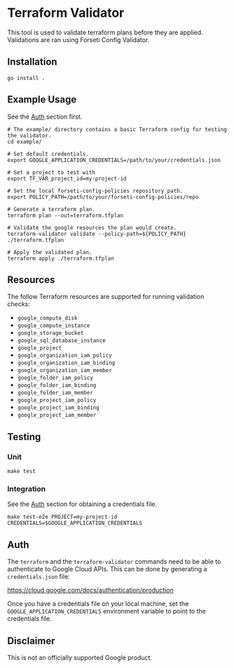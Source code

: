 # Terraform Validator

This tool is used to validate terraform plans before they are applied. Validations are ran using Forseti Config Validator.

## Installation

```
go install .
```

## Example Usage

See the [Auth](#Auth) section first.

```
# The example/ directory contains a basic Terraform config for testing the validator.
cd example/

# Set default credentials.
export GOOGLE_APPLICATION_CREDENTIALS=/path/to/your/credentials.json

# Set a project to test with
export TF_VAR_project_id=my-project-id

# Set the local forseti-config-policies repository path.
export POLICY_PATH=/path/to/your/forseti-config-policies/repo

# Generate a terraform plan.
terraform plan --out=terraform.tfplan

# Validate the google resources the plan would create.
terraform-validator validate --policy-path=${POLICY_PATH} ./terraform.tfplan

# Apply the validated plan.
terraform apply ./terraform.tfplan
```

## Resources
The follow Terraform resources are supported for running validation checks:

- `google_compute_disk`
- `google_compute_instance`
- `google_storage_bucket`
- `google_sql_database_instance`
- `google_project`
- `google_organization_iam_policy`
- `google_organization_iam_binding`
- `google_organization_iam_member`
- `google_folder_iam_policy`
- `google_folder_iam_binding`
- `google_folder_iam_member`
- `google_project_iam_policy`
- `google_project_iam_binding`
- `google_project_iam_member`

## Testing

### Unit

```
make test
```

### Integration

See the [Auth](#Auth) section for obtaining a credentials file.

```
make test-e2e PROJECT=my-project-id CREDENTIALS=$GOOGLE_APPLICATION_CREDENTIALS
```

## Auth

The `terraform` and the `terraform-validator` commands need to be able to authenticate to Google Cloud APIs. This can be done by generating a `credentials.json` file:

https://cloud.google.com/docs/authentication/production

Once you have a credentials file on your local machine, set the `GOOGLE_APPLICATION_CREDENTIALS` environment variable to point to the credentials file.

## Disclaimer

This is not an officially supported Google product.
